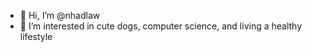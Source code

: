 - 👋 Hi, I’m @nhadlaw
- 👀 I’m interested in cute dogs, computer science, and living a healthy lifestyle

<!---
nhadlaw/nhadlaw is a ✨ special ✨ repository because its `README.md` (this file) appears on your GitHub profile.
You can click the Preview link to take a look at your changes.
--->
